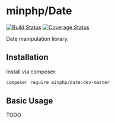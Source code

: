# minphp/Date

[![Build Status](https://travis-ci.org/phillipsdata/minphp-date.svg?branch=master)](https://travis-ci.org/phillipsdata/minphp-date) [![Coverage Status](https://coveralls.io/repos/phillipsdata/minphp-date/badge.svg)](https://coveralls.io/r/phillipsdata/minphp-date)

Date manipulation library.

## Installation

Install via composer:

```sh
composer require minphp/date:dev-master
```

## Basic Usage

TODO
